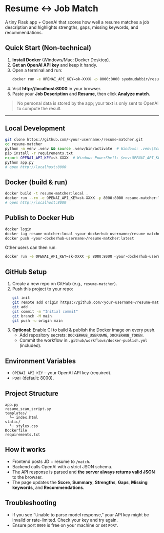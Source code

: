 # Resume ↔ Job Match

A tiny Flask app + OpenAI that scores how well a resume matches a job description and highlights strengths, gaps, missing keywords, and recommendations.

## Quick Start (Non‑technical)

1. **Install Docker** (Windows/Mac: Docker Desktop).
2. **Get an OpenAI API key** and keep it handy.
3. Open a terminal and run:
   ```bash
   docker run -e OPENAI_API_KEY=sk-XXXX -p 8000:8000 syedmudabbir/resume-matcher:latest
   ```
4. Visit **http://localhost:8000** in your browser.
5. Paste your **Job Description** and **Resume**, then click **Analyze match**.

> No personal data is stored by the app; your text is only sent to OpenAI to compute the result.

---

## Local Development

```bash
git clone https://github.com/<your-username>/resume-matcher.git
cd resume-matcher
python -m venv .venv && source .venv/bin/activate  # Windows: .venv\Scripts\activate
pip install -r requirements.txt
export OPENAI_API_KEY=sk-XXXX  # Windows PowerShell: $env:OPENAI_API_KEY="sk-XXXX"
python app.py
# open http://localhost:8000
```

## Docker (build & run)

```bash
docker build -t resume-matcher:local .
docker run --rm -e OPENAI_API_KEY=sk-XXXX -p 8000:8000 resume-matcher:local
# open http://localhost:8000
```

## Publish to Docker Hub

```bash
docker login
docker tag resume-matcher:local <your-dockerhub-username>/resume-matcher:latest
docker push <your-dockerhub-username>/resume-matcher:latest
```

Other users can then run:
```bash
docker run -e OPENAI_API_KEY=sk-XXXX -p 8000:8000 <your-dockerhub-username>/resume-matcher:latest
```

## GitHub Setup

1. Create a new repo on GitHub (e.g., `resume-matcher`).
2. Push this project to your repo:
   ```bash
   git init
   git remote add origin https://github.com/<your-username>/resume-matcher.git
   git add .
   git commit -m "Initial commit"
   git branch -M main
   git push -u origin main
   ```
3. **Optional:** Enable CI to build & publish the Docker image on every push.
   - Add repository secrets: `DOCKERHUB_USERNAME`, `DOCKERHUB_TOKEN`.
   - Commit the workflow in `.github/workflows/docker-publish.yml` (included).

## Environment Variables

- `OPENAI_API_KEY` – your OpenAI API key (required).
- `PORT` (default: 8000).

## Project Structure

```
app.py
resume_scan_script.py
templates/
  └─ index.html
static/
  └─ styles.css
Dockerfile
requirements.txt
```

## How it works

- Frontend posts JD + resume to `/match`.
- Backend calls OpenAI with a strict JSON schema.
- The API response is parsed and **the server always returns valid JSON** to the browser.
- The page updates the **Score**, **Summary**, **Strengths**, **Gaps**, **Missing keywords**, and **Recommendations**.

## Troubleshooting

- If you see “Unable to parse model response,” your API key might be invalid or rate-limited. Check your key and try again.
- Ensure port `8000` is free on your machine or set `PORT`.